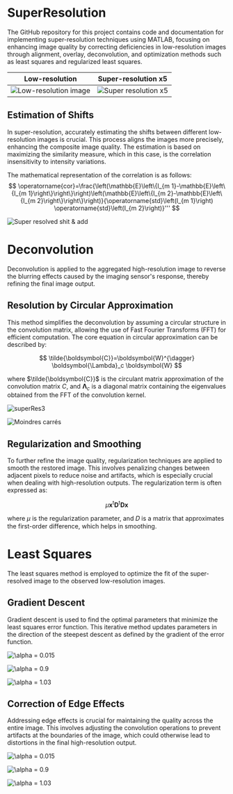 # SuperResolution
The GitHub repository for this project contains code and documentation for implementing super-resolution techniques using MATLAB, focusing on enhancing image quality by correcting deficiencies in low-resolution images through alignment, overlay, deconvolution, and optimization methods such as least squares and regularized least squares.

| Low-resolution | Super-resolution x5 |
|:---:|:---:|
| ![Low-resolution image](https://github.com/yanisgomes/SuperResolution/assets/115785457/48ce57fb-2938-42a8-80e7-d25a43dfcb1b) | ![Super resolution x5](https://github.com/yanisgomes/SuperResolution/assets/115785457/567724b2-87b6-4b3c-beb1-05ef75a6aaee)


## Estimation of Shifts
In super-resolution, accurately estimating the shifts between different low-resolution images is crucial. This process aligns the images more precisely, enhancing the composite image quality. The estimation is based on maximizing the similarity measure, which in this case, is the correlation insensitivity to intensity variations.

The mathematical representation of the correlation is as follows:
$$
\operatorname{cor}=\frac{\left(\mathbb{E}\left\{I_{m 1}-\mathbb{E}\left\{I_{m 1}\right\}\right\}\right)\left(\mathbb{E}\left\{I_{m 2}-\mathbb{E}\left\{I_{m 2}\right\}\right\}\right)}{\operatorname{std}\left(I_{m 1}\right) \operatorname{std}\left(I_{m 2}\right)}'''
$$

![Super resolved shit & add](https://github.com/yanisgomes/SuperResolution/assets/115785457/5957a30b-6fc2-49d7-8433-7c513be25319)


# Deconvolution

Deconvolution is applied to the aggregated high-resolution image to reverse the blurring effects caused by the imaging sensor's response, thereby refining the final image output.

## Resolution by Circular Approximation

This method simplifies the deconvolution by assuming a circular structure in the convolution matrix, allowing the use of Fast Fourier Transforms (FFT) for efficient computation. The core equation in circular approximation can be described by:

$$
\tilde{\boldsymbol{C}}=\boldsymbol{W}^{\dagger} \boldsymbol{\Lambda}_c \boldsymbol{W}
$$

where $\tilde{\boldsymbol{C}}$ is the circulant matrix approximation of the convolution matrix $C$, and $\boldsymbol{\Lambda}_c$ is a diagonal matrix containing the eigenvalues obtained from the FFT of the convolution kernel.

![superRes3](https://github.com/yanisgomes/SuperResolution/assets/115785457/21341d76-1df7-4c79-a336-4f79835cc24d)

![Moindres carrés](https://github.com/yanisgomes/SuperResolution/assets/115785457/965bff65-b11c-41e0-b3e9-e9301956edff)

## Regularization and Smoothing

To further refine the image quality, regularization techniques are applied to smooth the restored image. This involves penalizing changes between adjacent pixels to reduce noise and artifacts, which is especially crucial when dealing with high-resolution outputs. The regularization term is often expressed as:

$$
\mu \boldsymbol{x}^{\mathrm{t}} \boldsymbol{D}^{\mathrm{t}} \boldsymbol{D} \boldsymbol{x}
$$

where $\mu$ is the regularization parameter, and 𝐷 is a matrix that approximates the first-order difference, which helps in smoothing.

# Least Squares

The least squares method is employed to optimize the fit of the super-resolved image to the observed low-resolution images.

## Gradient Descent
Gradient descent is used to find the optimal parameters that minimize the least squares error function. This iterative method updates parameters in the direction of the steepest descent as defined by the gradient of the error function.


![$\alpha$ = 0.015](https://github.com/yanisgomes/SuperResolution/assets/115785457/6bf07de4-df17-48eb-9578-fd4686bac8f9)

![$\alpha$ = 0.9](https://github.com/yanisgomes/SuperResolution/assets/115785457/ecf73b34-b0fe-4b72-b74d-84f0b5f72cf0)

![$\alpha$ = 1.03](https://github.com/yanisgomes/SuperResolution/assets/115785457/5d792c50-4409-4626-bffc-5d133cf6cceb)

## Correction of Edge Effects
Addressing edge effects is crucial for maintaining the quality across the entire image. This involves adjusting the convolution operations to prevent artifacts at the boundaries of the image, which could otherwise lead to distortions in the final high-resolution output.

![$\alpha$ = 0.015](https://github.com/yanisgomes/SuperResolution/assets/115785457/20b0592c-d834-4db5-8bb0-da878af4911b)

![$\alpha$ = 0.9](https://github.com/yanisgomes/SuperResolution/assets/115785457/939a308b-2ac8-471c-b2ee-bf50fa0edc5e)

![$\alpha$ = 1.03](https://github.com/yanisgomes/SuperResolution/assets/115785457/78f6cb47-a142-46f3-ae5d-c09222a43268)

